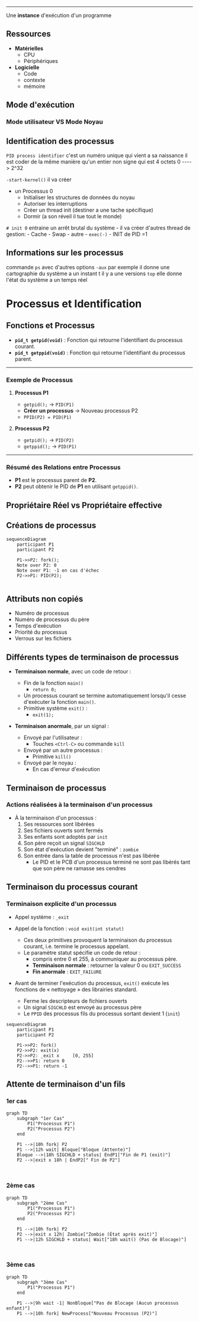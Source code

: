 
---
Une **instance** d'exécution d'un programme





## Ressources
- **Matérielles**
  - CPU
  - Périphériques
- **Logicielle**
  - Code
  - contexte
  - mémoire

## Mode d'exécution
### Mode utilisateur VS Mode Noyau

## Identification des processus

`PID process identifier` c'est un numéro unique qui vient a sa naissance il est coder  de la même manière qu'un entier non signe qui est 4 octets 0 ----> 2^32

`-start-kernel()` il va créer 
- un Processus 0
	- Initialiser les structures de données du noyau
	- Autoriser les interruptions
	- Créer un thread init (destiner a une tache spécifique)
	- Dormir (a son réveil il tue tout le monde)

`# init 0` entraine un arrêt brutal du système
	- il va créer d'autres thread de gestion:
		- Cache
		- Swap
		- autre
    - `exec(-)`
	    - INIT de PID =1 

## Informations sur les processus
commande `ps` avec d'autres options `-aux` par exemple il donne une cartographie du système a un instant t
il y a une versions `top` elle donne l'état du système a un temps réel
# Processus et Identification

## Fonctions et Processus

- **`pid_t getpid(void)`** : Fonction qui retourne l'identifiant du processus courant.
- **`pid_t getppid(void)`** : Fonction qui retourne l'identifiant du processus parent.

---

### Exemple de Processus

1. **Processus P1**
   - `getpid();` → `PID(P1)`
   - **Créer un processus** → Nouveau processus P2
   - `PPID(P2) = PID(P1)`

2. **Processus P2**
   - `getpid();` → `PID(P2)`
   - `getppid();` → `PID(P1)`

---

### Résumé des Relations entre Processus

- **P1** est le processus parent de **P2**.
- **P2** peut obtenir le PID de **P1** en utilisant `getppid()`.

## Propriétaire Réel vs Propriétaire effective

## Créations de processus
```mermaid
sequenceDiagram
    participant P1
    participant P2

    P1->>P2: fork();
    Note over P2: 0 
    Note over P1: -1 en cas d'échec
    P2->>P1: PID(P2);
      

```



## Attributs non copiés

- Numéro de processus
- Numéro de processus du père
- Temps d'exécution
- Priorité du processus
- Verrous sur les fichiers


## Différents types de terminaison de processus

- **Terminaison normale**, avec un code de retour :
  - Fin de la fonction `main()`
    - `return 0;`
  - Un processus courant se termine automatiquement lorsqu'il cesse d'exécuter la fonction `main()`.
  - Primitive système `exit()` :
    - `exit(1);`

- **Terminaison anormale**, par un signal :
  - Envoyé par l'utilisateur :
    - Touches `<Ctrl-C>` ou commande `kill`
  - Envoyé par un autre processus :
    - Primitive `kill()`
  - Envoyé par le noyau :
    - En cas d'erreur d'exécution

## Terminaison de processus

### Actions réalisées à la terminaison d'un processus

- À la terminaison d'un processus :
    1. Ses ressources sont libérées
    2. Ses fichiers ouverts sont fermés
    3. Ses enfants sont adoptés par `init`
    4. Son père reçoit un signal `SIGCHLD`
    5. Son état d'exécution devient "terminé" : `zombie`
    6. Son entrée dans la table de processus n'est pas libérée
        - Le PID et le PCB d'un processus terminé ne sont pas libérés tant que son père ne ramasse ses cendres

## Terminaison du processus courant

### Terminaison explicite d'un processus

- Appel système : `_exit`
- Appel de la fonction : `void exit(int statut)`
    - Ces deux primitives provoquent la terminaison du processus courant, i.e. termine le processus appelant.
    - Le paramètre statut spécifie un code de retour :
        - compris entre 0 et 255, à communiquer au processus père.
        - **Terminaison normale** : retourner la valeur 0 ou `EXIT_SUCCESS`
        - **Fin anormale** : `EXIT_FAILURE`

- Avant de terminer l'exécution du processus, `exit()` exécute les fonctions de « nettoyage » des librairies standard.
    - Ferme les descripteurs de fichiers ouverts
    - Un signal `SIGCHLD` est envoyé au processus père
    - Le `PPID` des processus fils du processus sortant devient 1 (`init`)

```mermaid
sequenceDiagram
    participant P1
    participant P2

    P1->>P2: fork()
    P2->>P2: exit(x)
    P2->>P2: _exit x     [0, 255]
    P2-->>P1: return 0
    P2-->>P1: return -1 
```

## Attente de terminaison d'un fils
### 1er cas
```mermaid
graph TD
    subgraph "1er Cas"
        P1("Processus P1")
        P2("Processus P2")
    end
    
    P1 -->|10h fork| P2
    P1 -->|12h wait| Bloque["Bloque (Attente)"]
    Bloque -->|18h SIGCHLD + status| EndP1["Fin de P1 (exit)"]
    P2 -->|exit x 18h | EndP2[" Fin de P2"]

   
```

### 2ème  cas
```mermaid
graph TD
    subgraph "2ème Cas"
        P1("Processus P1")
        P2("Processus P2")
    end
    
    P1 -->|10h fork| P2
    P2 -->|exit x 12h| Zombie["Zombie (État après exit)"]
    P1 -->|12h SIGCHLD + status| Wait["18h wait() (Pas de Blocage)"]

    
```

### 3ème  cas
```mermaid
graph TD
    subgraph "3ème Cas"
        P1("Processus P1")
    end
    
    P1 -->|9h wait -1| NonBloque["Pas de Blocage (Aucun processus enfant)"]
    P1 -->|10h fork| NewProcess["Nouveau Processus (P2)"]

 
```
